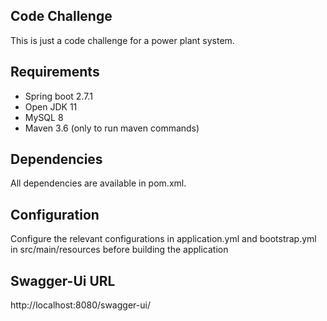 ## Code Challenge

This is just a code challenge for a power plant system.

## Requirements

* Spring boot 2.7.1
* Open JDK 11
* MySQL 8
* Maven 3.6 (only to run maven commands)

## Dependencies

All dependencies are available in pom.xml.

## Configuration

Configure the relevant configurations in application.yml and bootstrap.yml in src/main/resources before building the
application

## Swagger-Ui URL
http://localhost:8080/swagger-ui/